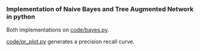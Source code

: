 ### Implementation of Naive Bayes and Tree Augmented Network in python

Both implementations on [code/bayes.py](https://github.com/mcreduardo/NaiveBayes_and_TAN_python/blob/master/code/bayes.py).

[code/pr_plot.py](https://github.com/mcreduardo/NaiveBayes_and_TAN_python/blob/master/code/pr_plot.py) generates a precision recall curve.
